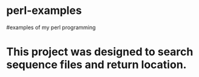 # perl-examples

#examples of my perl programming
# This project was designed to search sequence files and return location.
